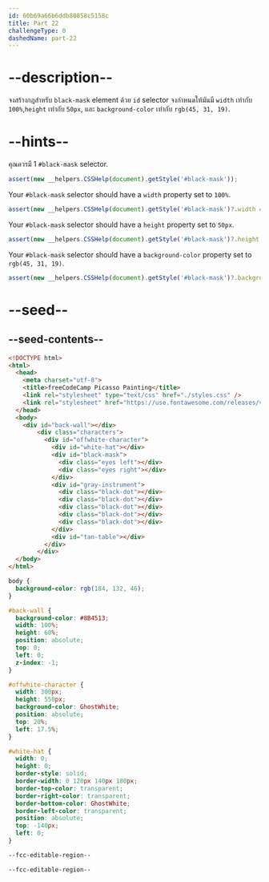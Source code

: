 ```yaml
---
id: 60b69a66b6ddb80858c5158c
title: Part 22
challengeType: 0
dashedName: part-22
---
```


# --description--

จงสร้างกฎสำหรับ `black-mask` element ด้วย `id` selector
จงกำหนดให้มันมี `width` เท่ากับ `100%`,`height` เท่ากับ `50px`, และ `background-color` เท่ากับ `rgb(45, 31, 19)`.

# --hints--

คุณควรมี 1 `#black-mask` selector.

```js
assert(new __helpers.CSSHelp(document).getStyle('#black-mask'));
```

Your `#black-mask` selector should have a `width` property set to `100%`.

```js
assert(new __helpers.CSSHelp(document).getStyle('#black-mask')?.width === '100%');
```

Your `#black-mask` selector should have a `height` property set to `50px`.

```js
assert(new __helpers.CSSHelp(document).getStyle('#black-mask')?.height === '50px');
```

Your `#black-mask` selector should have a `background-color` property set to `rgb(45, 31, 19)`.

```js
assert(new __helpers.CSSHelp(document).getStyle('#black-mask')?.backgroundColor === 'rgb(45, 31, 19)');
```

# --seed--

## --seed-contents--

```html
<!DOCTYPE html>
<html>
  <head>
    <meta charset="utf-8">
    <title>freeCodeCamp Picasso Painting</title>
    <link rel="stylesheet" type="text/css" href="./styles.css" />
    <link rel="stylesheet" href="https://use.fontawesome.com/releases/v5.8.2/css/all.css">
  </head>
  <body>
    <div id="back-wall"></div>
        <div class="characters">
          <div id="offwhite-character">
            <div id="white-hat"></div>
            <div id="black-mask">
              <div class="eyes left"></div>
              <div class="eyes right"></div>
            </div>
            <div id="gray-instrument">
              <div class="black-dot"></div>
              <div class="black-dot"></div>
              <div class="black-dot"></div>
              <div class="black-dot"></div>
              <div class="black-dot"></div>
            </div>
            <div id="tan-table"></div>
          </div>
        </div>
  </body>
</html>
```

```css
body {
  background-color: rgb(184, 132, 46);
}

#back-wall {
  background-color: #8B4513;
  width: 100%;
  height: 60%;
  position: absolute;
  top: 0;
  left: 0;
  z-index: -1;
}

#offwhite-character {
  width: 300px;
  height: 550px;
  background-color: GhostWhite;
  position: absolute;
  top: 20%;
  left: 17.5%;
}

#white-hat {
  width: 0;
  height: 0;
  border-style: solid;
  border-width: 0 120px 140px 180px;
  border-top-color: transparent;
  border-right-color: transparent;
  border-bottom-color: GhostWhite;
  border-left-color: transparent;
  position: absolute;
  top: -140px;
  left: 0;
}

--fcc-editable-region--

--fcc-editable-region--

```
